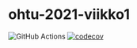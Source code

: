 # ohtu-2021-viikko1

![GitHub Actions](https://github.com/antonlep/ohtu-2021-viikko1/workflows/CI/badge.svg)
[![codecov](https://codecov.io/gh/antonlep/ohtu-2021-viikko1/branch/main/graph/badge.svg?token=D6GQDPAYNZ)](https://codecov.io/gh/antonlep/ohtu-2021-viikko1)
